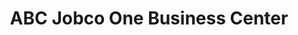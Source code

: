 ---
title: "ABC Jobco One Business Center"
url: /zwedru/abc-jobco-one-business-center/
shop: convenience
---